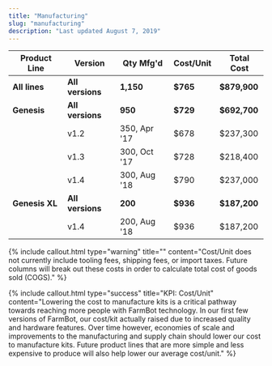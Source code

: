 ```yaml
---
title: "Manufacturing"
slug: "manufacturing"
description: "Last updated August 7, 2019"
---
```



|Product Line                  |Version                       |Qty Mfg'd                     |Cost/Unit                     |Total Cost                    |
|------------------------------|------------------------------|------------------------------|------------------------------|------------------------------|
|**All lines**                 |**All versions**              |**1,150**                     |**$765**                      |**$879,900**
|**Genesis**                   |**All versions**              |**950**                       |**$729**                      |**$692,700**
|                              |v1.2                          |350, Apr '17                  |$678                          |$237,300
|                              |v1.3                          |300, Oct '17                  |$728                          |$218,400
|                              |v1.4                          |300, Aug '18                  |$790                          |$237,000
|**Genesis XL**                |**All versions**              |**200**                       |**$936**                      |**$187,200**
|                              |v1.4                          |200, Aug '18                  |$936                          |$187,200



{%
include callout.html
type="warning"
title=""
content="Cost/Unit does not currently include tooling fees, shipping fees, or import taxes. Future columns will break out these costs in order to calculate total cost of goods sold (COGS)."
%}



{%
include callout.html
type="success"
title="KPI: Cost/Unit"
content="Lowering the cost to manufacture kits is a critical pathway towards reaching more people with FarmBot technology. In our first few versions of FarmBot, our cost/kit actually raised due to increased quality and hardware features. Over time however, economies of scale and improvements to the manufacturing and supply chain should lower our cost to manufacture kits. Future product lines that are more simple and less expensive to produce will also help lower our average cost/unit."
%}




